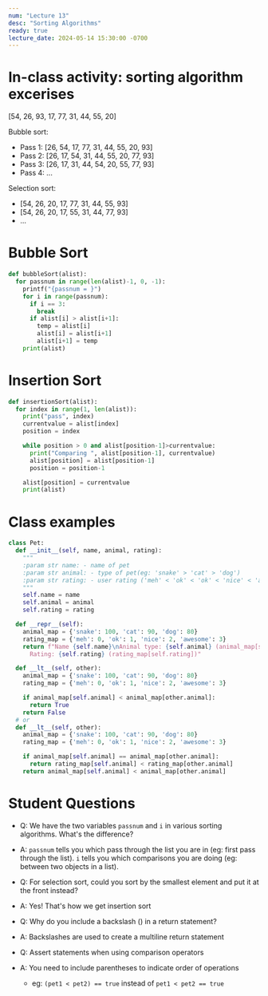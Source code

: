 ```yaml
---
num: "Lecture 13"
desc: "Sorting Algorithms"
ready: true
lecture_date: 2024-05-14 15:30:00 -0700
---
```


# In-class activity: sorting algorithm excerises
[54, 26, 93, 17, 77, 31, 44, 55, 20]

Bubble sort:
- Pass 1: [26, 54, 17, 77, 31, 44, 55, 20, 93]
- Pass 2: [26, 17, 54, 31, 44, 55, 20, 77, 93]
- Pass 3: [26, 17, 31, 44, 54, 20, 55, 77, 93]
- Pass 4: ...
  
Selection sort:
- [54, 26, 20, 17, 77, 31, 44, 55, 93]
- [54, 26, 20, 17, 55, 31, 44, 77, 93]
- ...

# Bubble Sort
```py
def bubbleSort(alist):
  for passnum in range(len(alist)-1, 0, -1):
    printf("{passnum = }")
    for i in range(passnum):
      if i == 3:
        break
      if alist[i] > alist[i+1]:
        temp = alist[i]
        alist[i] = alist[i+1]
        alist[i+1] = temp
    print(alist)
```

# Insertion Sort
```py
def insertionSort(alist):
  for index in range(1, len(alist)):
    print("pass", index)
    currentvalue = alist[index]
    position = index

    while position > 0 and alist[position-1]>currentvalue:
      print("Comparing ", alist[position-1], currentvalue)
      alist[position] = alist[position-1]
      position = position-1

    alist[position] = currentvalue
    print(alist)
```

# Class examples
```py
class Pet:
  def __init__(self, name, animal, rating):
    """
    :param str name: - name of pet
    :param str animal: - type of pet(eg: 'snake' > 'cat' > 'dog')
    :param str rating: - user rating ('meh' < 'ok' < 'ok' < 'nice' < 'awesome')
    """
    self.name = name
    self.animal = animal
    self.rating = rating

  def __repr__(self):
    animal_map = {'snake': 100, 'cat': 90, 'dog': 80}
    rating_map = {'meh': 0, 'ok': 1, 'nice': 2, 'awesome': 3}
    return f"Name {self.name}\nAnimal type: {self.animal} (animal_map[self.animal])\n \
      Rating: {self.rating} (rating_map[self.rating])"

  def __lt__(self, other):
    animal_map = {'snake': 100, 'cat': 90, 'dog': 80}
    rating_map = {'meh': 0, 'ok': 1, 'nice': 2, 'awesome': 3}

    if animal_map[self.animal] < animal_map[other.animal]:
      return True
    return False
  # or
  def __lt__(self, other):
    animal_map = {'snake': 100, 'cat': 90, 'dog': 80}
    rating_map = {'meh': 0, 'ok': 1, 'nice': 2, 'awesome': 3}

    if animal_map[self.animal] == animal_map[other.animal]:
      return rating_map[self.animal] < rating_map[other.animal]
    return animal_map[self.animal] < animal_map[other.animal]
```

# Student Questions
- Q: We have the two variables `passnum` and `i` in various sorting algorithms. What's the difference?
- A: `passnum` tells you which pass through the list you are in (eg: first pass through the list). `i` tells you which comparisons you are doing (eg: between two objects in a list).

- Q: For selection sort, could you sort by the smallest element and put it at the front instead?
- A: Yes! That's how we get insertion sort

- Q: Why do you include a backslash (\) in a return statement? 
- A: Backslashes are used to create a multiline return statement

- Q: Assert statements when using comparison operators
- A: You need to include parentheses to indicate order of operations
	- eg: `(pet1 < pet2) == true` instead of `pet1 < pet2 == true`
